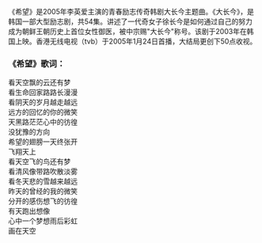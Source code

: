 

《希望》是2005年李英爱主演的青春励志传奇韩剧大长今主题曲。《大长今》，是韩国一部大型励志剧，共54集。讲述了一代奇女子徐长今是如何通过自己的努力成为朝鲜王朝历史上首位女性御医，被中宗赐"大长今"称号。该剧于2003年在韩国上映。香港无线电视（tvb）于2005年1月24日首播，大结局更创下50点收视。

### 《希望》歌词：

看天空飘的云还有梦  
看生命回家路路长漫漫  
看阴天的岁月越走越远  
远方的回忆的你的微笑  
天黑路茫茫心中的彷徨  
没犹豫的方向  
希望的翅膀一天终张开  
飞翔天上  
看天空飞的鸟还有梦  
看清风像带路吹散淡雾  
看冬天悲的雪越来越远  
昨天的曾经的我的微笑  
分开的感伤想飞的彷徨  
有天跑出想像  
心中一个梦想雨后彩虹  
画在天空


